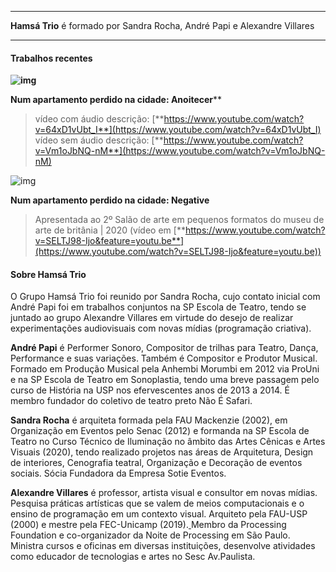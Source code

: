 
---

**Hamsá Trio** é formado por Sandra Rocha, André Papi e Alexandre Villares 

---

#### Trabalhos recentes

**![img](https://lh4.googleusercontent.com/GvVGsaUa0ivvUB6UcFBFJCKLSewW9COODQ8lgMtbojiq2JBjSo-V3ppl1dRbJUIBDJcEr3vccc88Wfmidkvl1PzHIPVqgfYcnUpbPzbSzzoW8jvsDIh3bC4uuggV26E2hCsNNW-k)**

**Num apartamento perdido na cidade: Anoitecer****
> vídeo com áudio descrição: [**https://www.youtube.com/watch?v=64xD1vUbt_I**](https://www.youtube.com/watch?v=64xD1vUbt_I)
> vídeo sem áudio descrição: [**https://www.youtube.com/watch?v=Vm1oJbNQ-nM**](https://www.youtube.com/watch?v=Vm1oJbNQ-nM)


![img](https://lh4.googleusercontent.com/C1PtWubf2I7tjsDUjV4anAwN23CTeFblC_Upt6IejhdKWFDinBhaAumQjNNeYaemHyJdwe2Lua7kOau0_GrQ9aL8B-YAnGQX0Lp1urqvkVrRinCuXXNjZd8cN8yPrUxcrocyWT-e)

**Num apartamento perdido na cidade: Negative**

> Apresentada ao 2º Salão de arte em pequenos formatos do museu de arte de britânia | 2020 (vídeo em [**https://www.youtube.com/watch?v=SELTJ98-Ijo&feature=youtu.be**](https://www.youtube.com/watch?v=SELTJ98-Ijo&feature=youtu.be))


#### Sobre Hamsá Trio

O Grupo Hamsá Trio foi reunido por Sandra Rocha, cujo contato inicial com André Papi foi em trabalhos conjuntos na SP Escola de Teatro, tendo se juntado ao grupo Alexandre Villares em virtude do desejo de realizar experimentações audiovisuais com novas mídias (programação criativa).

**André Papi** é Performer Sonoro, Compositor de trilhas para Teatro, Dança, Performance e suas variações. Também é Compositor e Produtor Musical. Formado em Produção Musical pela Anhembi Morumbi em 2012 via ProUni e na SP Escola de Teatro em Sonoplastia, tendo uma breve passagem pelo curso de História na USP nos efervescentes anos de 2013 a 2014. É membro fundador do coletivo de teatro preto Não É Safari.

**Sandra Rocha** é arquiteta formada pela FAU Mackenzie (2002), em Organização em Eventos pelo Senac (2012) e formanda na SP Escola de Teatro no Curso Técnico de Iluminação no âmbito das Artes Cênicas e Artes Visuais (2020), tendo realizado projetos nas áreas de Arquitetura, Design de interiores, Cenografia teatral, Organização e Decoração de eventos sociais. Sócia Fundadora da Empresa Sotie Eventos.

**Alexandre Villares** é professor, artista visual e consultor em novas mídias. Pesquisa práticas artísticas que se valem de meios computacionais e o ensino de programação em um contexto visual. Arquiteto pela FAU-USP (2000) e mestre pela FEC-Unicamp (2019).[ ](https://processingfoundation.org/members)Membro da Processing Foundation e co-organizador da Noite de Processing em São Paulo. Ministra cursos e oficinas em diversas instituições, desenvolve atividades como educador de tecnologias e artes no Sesc Av.Paulista.
